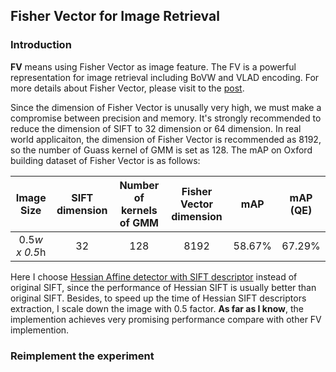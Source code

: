 ## Fisher Vector for Image Retrieval

### Introduction

**FV** means using Fisher Vector as image feature. The FV is a powerful representation for image retrieval including BoVW and VLAD encoding. For more details about Fisher Vector, please visit to the [post](http://yongyuan.name/blog/CBIR-BoF-VLAD-FV.html).

Since the dimension of Fisher Vector is unusally very high, we must make a compromise between precision and memory. It's strongly recommended to reduce the dimension of SIFT to 32 dimension or 64 dimension. In real world applicaiton, the dimension of Fisher Vector is recommended as 8192, so the number of Guass kernel of GMM is set as 128. The mAP on Oxford building dataset of Fisher Vector is as follows:

Image Size | SIFT dimension | Number of kernels of GMM | Fisher Vector dimension | mAP | mAP (QE) |
:---:|:---:|:---:|:---:|:---:|:---:|
0.5*w x 0.5*h | 32 | 128 | 8192 | 58.67% | 67.29%

Here I choose [Hessian Affine detector with SIFT descriptor](https://github.com/perdoch/hesaff) instead of original SIFT, since the performance of Hessian SIFT is usually better than original SIFT. Besides, to speed up the time of Hessian SIFT descriptors extraction, I scale down the image with 0.5 factor. **As far as I know**, the implemention achieves very promising performance compare with other FV implemention.

### Reimplement the experiment
